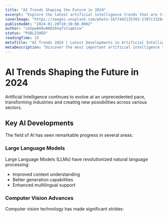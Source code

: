 ```yaml
---
title: "AI Trends Shaping the Future in 2024"
excerpt: "Explore the latest artificial intelligence trends that are transforming industries and shaping our technological future."
coverImage: "https://images.unsplash.com/photo-1677442135703-1787c332844a"
publishedAt: "2024-01-20T10:30:00.000Z"
author: "cm3pw0m9u00026hqfvtiqmtcw"
status: "PUBLISHED"
readingTime: 10
metaTitle: "AI Trends 2024 | Latest Developments in Artificial Intelligence"
metaDescription: "Discover the most important artificial intelligence trends of 2024 and their impact on various industries and daily life."
---
```


# AI Trends Shaping the Future in 2024

Artificial Intelligence continues to evolve at an unprecedented pace, transforming industries and creating new possibilities across various sectors.

## Key AI Developments

The field of AI has seen remarkable progress in several areas:

### Large Language Models

Large Language Models (LLMs) have revolutionized natural language processing:

- Improved context understanding
- Better generation capabilities
- Enhanced multilingual support

### Computer Vision Advances

Computer vision technology has made significant strides:
